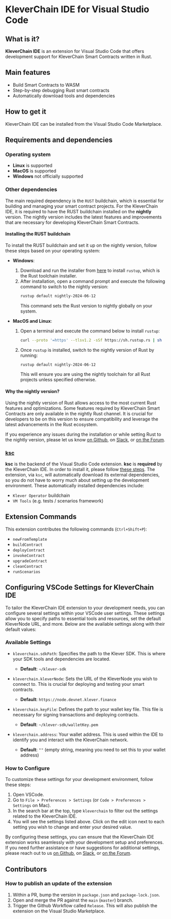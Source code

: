 # KleverChain IDE for Visual Studio Code

<!-- ![Build Status](https://github.com/klever-io/kvm-ide-vscode/actions/workflows/build.yml/badge.svg) -->

## What is it?

**KleverChain IDE** is an extension for Visual Studio Code that offers development support for KleverChain Smart Contracts written in Rust.

## Main features

 - Build Smart Contracts to WASM
 - Step-by-step debugging Rust smart contracts
 - Automatically download tools and dependencies
 <!-- - Rust debugger support for managed types - see [the installation guide](#installing-the-rust-debugger-pretty-printer-script) -->

## How to get it

KleverChain IDE can be installed from the Visual Studio Code Marketplace.

## Requirements and dependencies

### Operating system

 - **Linux** is supported
 - **MacOS** is supported
 - **Windows** not officially supported

### Other dependencies

The main required dependency is the `RUST` buildchain, which is essential for building and managing your smart contract projects. For the KleverChain IDE, it is required to have the RUST buildchain installed on the **nightly** version. The nightly version includes the latest features and improvements that are necessary for developing KleverChain Smart Contracts.

#### Installing the RUST buildchain

To install the RUST buildchain and set it up on the nightly version, follow these steps based on your operating system:

- **Windows**: 
  1. Download and run the installer from [here](https://www.rust-lang.org/pt-BR/tools/install) to install `rustup`, which is the Rust toolchain installer.
  2. After installation, open a command prompt and execute the following command to switch to the nightly version:
     ```bash
     rustup default nightly-2024-06-12
     ```
     This command sets the Rust version to nightly globally on your system.

- **MacOS and Linux**: 
  1. Open a terminal and execute the command below to install `rustup`:
     ```bash
     curl --proto '=https' --tlsv1.2 -sSf https://sh.rustup.rs | sh
     ```
  2. Once `rustup` is installed, switch to the nightly version of Rust by running:
     ```bash
     rustup default nightly-2024-06-12
     ```
     This will ensure you are using the nightly toolchain for all Rust projects unless specified otherwise.

#### Why the nightly version?

Using the nightly version of Rust allows access to the most current Rust features and optimizations. Some features required by KleverChain Smart Contracts are only available in the nightly Rust channel. It is crucial for developers to be on this version to ensure compatibility and leverage the latest advancements in the Rust ecosystem.

If you experience any issues during the installation or while setting Rust to the nightly version, please let us know [on Github](https://github.com/klever-io/kvm-ide-vscode/issues), on [Slack](https://join.slack.com/t/klever-blockchain/shared_invite/zt-1z69ikw0g-dXtRY7eGTnyRllsCV_YGOw), or [on the Forum](https://forum.klever.org/c/kleverchain/developers).


### [ksc](https://github.com/klever-io/klever-vm-sdk-rs)

**ksc** is the backend of the Visual Studio Code extension. **ksc** is **required** by the KleverChain IDE. In order to install it, please follow [these steps](https://docs.klever.org). The extension, via `ksc`, will automatically download its external dependencies, so you do not have to worry much about setting up the development environment. These automatically installed dependencies include:

* `Klever Operator` buildchain
* `VM Tools` (e.g. tests / scenarios framework)

## Extension Commands

This extension contributes the following commands (`Ctrl+Shift+P`):

* `newFromTemplate`
* `buildContract`
* `deployContract`
* `invokeContract`
* `upgradeContract`
* `cleanContract`
* `runScenarios`


## Configuring VSCode Settings for KleverChain IDE

To tailor the KleverChain IDE extension to your development needs, you can configure several settings within your VSCode user settings. These settings allow you to specify paths to essential tools and resources, set the default KleverNode URL, and more. Below are the available settings along with their default values:

### Available Settings

- `kleverchain.sdkPath`: Specifies the path to the Klever SDK. This is where your SDK tools and dependencies are located.
  - **Default**: `~/klever-sdk`

- `kleverchain.kleverNode`: Sets the URL of the KleverNode you wish to connect to. This is crucial for deploying and testing your smart contracts.
  - **Default**: `https://node.devnet.klever.finance`

- `kleverchain.keyFile`: Defines the path to your wallet key file. This file is necessary for signing transactions and deploying contracts.
  - **Default**: `~/klever-sdk/walletKey.pem`

- `kleverchain.address`: Your wallet address. This is used within the IDE to identify you and interact with the KleverChain network.
  - **Default**: `""` (empty string, meaning you need to set this to your wallet address)

### How to Configure

To customize these settings for your development environment, follow these steps:

1. Open VSCode.
2. Go to `File > Preferences > Settings` (or `Code > Preferences > Settings` on Mac).
3. In the search bar at the top, type `kleverchain` to filter out the settings related to the KleverChain IDE.
4. You will see the settings listed above. Click on the edit icon next to each setting you wish to change and enter your desired value.

By configuring these settings, you can ensure that the KleverChain IDE extension works seamlessly with your development setup and preferences. If you need further assistance or have suggestions for additional settings, please reach out to us [on Github](https://github.com/klever-io/kvm-ide-vscode/issues), on [Slack](https://join.slack.com/t/klever-blockchain/shared_invite/zt-1z69ikw0g-dXtRY7eGTnyRllsCV_YGOw), or [on the Forum](https://forum.klever.org/c/kleverchain/developers).


<!-- ## Installing the rust debugger pretty printer script

The rust debugger pretty printer script for LLDB allows proper viewing of managed types (BigUint, ManagedBuffer etc.) when debugging smart contract rust tests.

Prerequisites: First, make sure that the [CodeLLDB](https://github.com/vadimcn/vscode-lldb) extension is installed. This can be done directly from Visual Studio Code extensions menu.

Then, from Visual Studio Code open the command menu via `Ctrl+Shift+P` and run `KleverChain: Install the rust debugger pretty printer script`. If this option isn't present, make sure you have the latest version of the `KleverChain` Visual Studio Code extension.

You will be prompted for the repository, branch and path for the pretty printer script. Simply leave the options blank in order to install the latest version of the script from mx-sdk-rs. -->

## Contributors

### How to publish an update of the extension

1. Within a PR, bump the version in `package.json` and `package-lock.json`.
2. Open and merge the PR against the `main` (`master`) branch.
3. Trigger the Github Workflow called `Release`. This will also publish the extension on the Visual Studio Marketplace.
